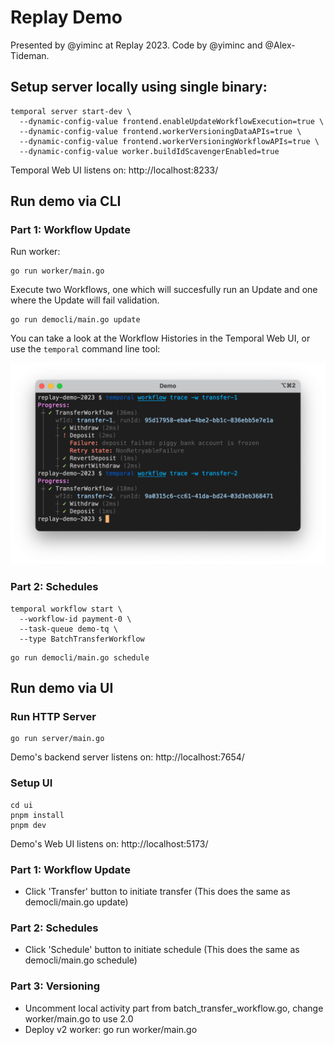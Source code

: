 # Replay Demo

Presented by @yiminc at Replay 2023. Code by @yiminc and @Alex-Tideman.

## Setup server locally using single binary:
```shell
temporal server start-dev \
  --dynamic-config-value frontend.enableUpdateWorkflowExecution=true \
  --dynamic-config-value frontend.workerVersioningDataAPIs=true \
  --dynamic-config-value frontend.workerVersioningWorkflowAPIs=true \
  --dynamic-config-value worker.buildIdScavengerEnabled=true
```

Temporal Web UI listens on: http://localhost:8233/

## Run demo via CLI

### Part 1: Workflow Update

Run worker:

```shell
go run worker/main.go
```

Execute two Workflows, one which will succesfully run an Update and one where the Update will fail validation.

```shell
go run democli/main.go update
```

You can take a look at the Workflow Histories in the Temporal Web UI, or use the `temporal` command line tool:

![Screenshot of temporal workflow trace commands, showing a summary histories for the demo workflows](./screenshot.png)

### Part 2: Schedules

```shell
temporal workflow start \
  --workflow-id payment-0 \
  --task-queue demo-tq \
  --type BatchTransferWorkflow
```
```shell
go run democli/main.go schedule
```

## Run demo via UI

### Run HTTP Server
```shell
go run server/main.go
```
Demo's backend server listens on: http://localhost:7654/

### Setup UI
```shell
cd ui
pnpm install
pnpm dev
```
Demo's Web UI listens on: http://localhost:5173/

### Part 1: Workflow Update
* Click 'Transfer' button to initiate transfer (This does the same as democli/main.go update)

### Part 2: Schedules
* Click 'Schedule' button to initiate schedule (This does the same as democli/main.go schedule)

### Part 3: Versioning
* Uncomment local activity part from batch_transfer_workflow.go, change worker/main.go to use 2.0
* Deploy v2 worker: go run worker/main.go